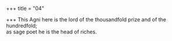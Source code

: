 +++
title = "04"

+++
This Agni here is the lord of the thousandfold prize and of the  
hundredfold;  
as sage poet he is the head of riches.  

